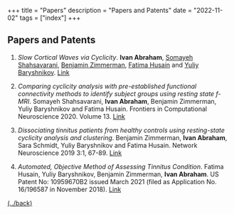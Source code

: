 +++
title = "Papers"
description = "Papers and Patents"
date = "2022-11-02"
tags = ["index"]
+++


## Papers and Patents


1. *Slow Cortical Waves via Cyclicity*. **Ivan Abraham**, [Somayeh
   Shahsavarani](https://scholar.google.com/citations?user=pj5tu3QAAAAJ&hl=en),
   [Benjamin
   Zimmerman](https://scholar.google.com/citations?user=GRNbNbAAAAAJ&hl=en),
   [Fatima
   Husain](https://scholar.google.com/citations?user=702ThhEAAAAJ&hl=en) and
   [Yuliy
   Baryshnikov](https://scholar.google.ca/citations?user=yh7g-Z4AAAAJ&hl=en).
   [Link](https://www.biorxiv.org/content/10.1101/2021.05.16.444387v2)


1. *Comparing cyclicity analysis with pre-established functional connectivity
   methods to identify subject groups using resting state f-MRI*. Somayeh
   Shahsavarani, **Ivan Abraham**, Benjamin Zimmerman, Yuliy Baryshnikov and
   Fatima Husain. Frontiers in Computational Neuroscience 2020. Volume 13.
   [Link](https://www.frontiersin.org/articles/10.3389/fncom.2019.00094/full)

 
1. *Dissociating tinnitus patients from healthy controls using resting-state
   cyclicity analysis and clustering*. Benjamin Zimmerman, **Ivan Abraham**,
   Sara Schmidt, Yuliy Baryshnikov and Fatima Husain. Network Neuroscience 2019
   3:1, 67-89. 
   [Link](https://direct.mit.edu/netn/article/3/1/67/2193/Dissociating-tinnitus-patients-from-healthy)


1. *Automated, Objective Method of Assessing Tinnitus Condition*. Fatima
   Husain, Yuliy Baryshnikov, Benjamin Zimmerman, **Ivan Abraham**. US Patent
   No: 10959670B2 issued March 2021 (filed as Application No. 16/196587 in
   November 2018). 
   [Link](https://patents.google.com/patent/US10959670B2)   


[(../back)](../index.html)

